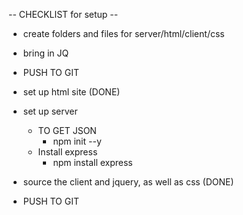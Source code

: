 -- CHECKLIST for setup --
- create folders and files for server/html/client/css
- bring in JQ

- PUSH TO GIT

- set up html site (DONE)
- set up server 
    - TO GET JSON
        - npm init --y
    - Install express
        - npm install express
- source the client and jquery, as well as css (DONE)

- PUSH TO GIT